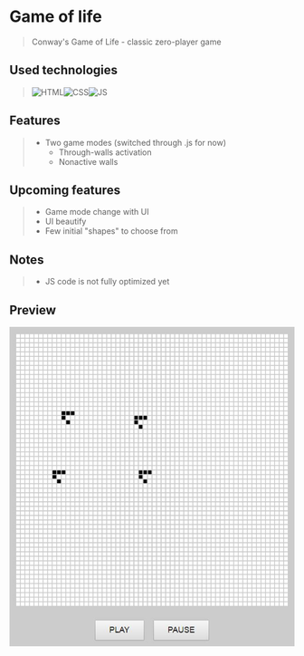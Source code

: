# Game of life
> Conway's Game of Life - classic zero-player game

## Used technologies
> <img alt="HTML" src="https://image.freepik.com/free-icon/html-file-with-code-symbol_318-45756.jpg" width="100"/><img alt="CSS" src="https://image.freepik.com/free-icon/css-file-format-symbol_318-45329.jpg" width="100"/><img alt="JS" src="https://image.freepik.com/free-icon/js-file-format-symbol_318-45823.jpg" width="100"/>

## Features
> * Two game modes (switched through .js for now)
>     * Through-walls activation
>     * Nonactive walls

## Upcoming features
> * Game mode change with UI
> * UI beautify
> * Few initial "shapes" to choose from

## Notes
> * JS code is not fully optimized yet

## Preview
<img src="https://github.com/Emzawadzki/GameOfLife/blob/master/layout-preview.jpg" alt="Layout preview"/>
